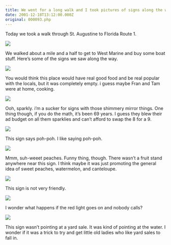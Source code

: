 ```yaml
---
title: We went for a long walk and I took pictures of signs along the way
date: 2001-12-18T13:12:00.000Z
original: 000093.php
---
```


Today we took a walk through St. Augustine to Florida Route 1.

<p class="polaroid" style="--deg: -2deg"><img src="./nick-val-walking.jpg" /></p>

We walked about a mile and a half to get to West Marine and buy some boat stuff. Here’s some of the signs we saw along the way.

<p class="polaroid" style="--deg: -2deg"><img src="./fran-tams.jpg" /></p>

You would think this place would have real good food and be real popular with the locals, but it was completely empty. i guess maybe Fran and Tam were at home, cooking.

<p class="polaroid" style="--deg: -2deg"><img src="./arnett.jpg" /></p>

Ooh, sparkly. i’m a sucker for signs with those shimmery mirror things. One thing though, if you do the math, it’s been 69 years. I guess they blew their ad budget on all them sparklies and can’t afford to swap the 8 for a 9.

<p class="polaroid" style="--deg: -2deg"><img src="./poh-pohs.jpg" /></p>

This sign says poh-poh. I like saying poh-poh.

<p class="polaroid" style="--deg: -2deg"><img src="./sweetpeaches.jpg" /></p>

Mmm, suh-weeet peaches. Funny thing, though. There wasn’t a fruit stand anywhere near this sign. I think maybe it was just promoting the general idea of sweet peaches, watermelon, and canteloupe.

<p class="polaroid" style="--deg: -2deg"><img src="./deadend.jpg" /></p>

This sign is not very friendly.

<p class="polaroid" style="--deg: -2deg"><img src="./redlight.jpg" /></p>

I wonder what happens if the red light goes on and nobody calls?

<p class="polaroid" style="--deg: -2deg"><img src="./yardsale.jpg" /></p>

This sign wasn’t pointing at a yard sale. It was kind of pointing at the water. I wonder if it was a trick to try and get little old ladies who like yard sales to fall in.
